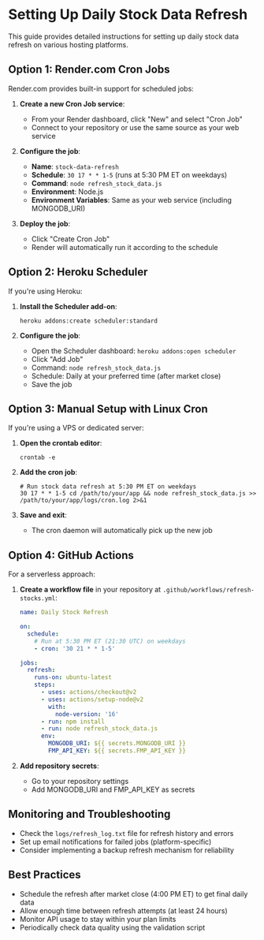 # Setting Up Daily Stock Data Refresh

This guide provides detailed instructions for setting up daily stock data refresh on various hosting platforms.

## Option 1: Render.com Cron Jobs

Render.com provides built-in support for scheduled jobs:

1. **Create a new Cron Job service**:
   - From your Render dashboard, click "New" and select "Cron Job"
   - Connect to your repository or use the same source as your web service

2. **Configure the job**:
   - **Name**: `stock-data-refresh`
   - **Schedule**: `30 17 * * 1-5` (runs at 5:30 PM ET on weekdays)
   - **Command**: `node refresh_stock_data.js`
   - **Environment**: Node.js
   - **Environment Variables**: Same as your web service (including MONGODB_URI)

3. **Deploy the job**:
   - Click "Create Cron Job"
   - Render will automatically run it according to the schedule

## Option 2: Heroku Scheduler

If you're using Heroku:

1. **Install the Scheduler add-on**:
   ```
   heroku addons:create scheduler:standard
   ```

2. **Configure the job**:
   - Open the Scheduler dashboard: `heroku addons:open scheduler`
   - Click "Add Job"
   - Command: `node refresh_stock_data.js`
   - Schedule: Daily at your preferred time (after market close)
   - Save the job

## Option 3: Manual Setup with Linux Cron

If you're using a VPS or dedicated server:

1. **Open the crontab editor**:
   ```
   crontab -e
   ```

2. **Add the cron job**:
   ```
   # Run stock data refresh at 5:30 PM ET on weekdays
   30 17 * * 1-5 cd /path/to/your/app && node refresh_stock_data.js >> /path/to/your/app/logs/cron.log 2>&1
   ```

3. **Save and exit**:
   - The cron daemon will automatically pick up the new job

## Option 4: GitHub Actions

For a serverless approach:

1. **Create a workflow file** in your repository at `.github/workflows/refresh-stocks.yml`:
   ```yaml
   name: Daily Stock Refresh

   on:
     schedule:
       # Run at 5:30 PM ET (21:30 UTC) on weekdays
       - cron: '30 21 * * 1-5'

   jobs:
     refresh:
       runs-on: ubuntu-latest
       steps:
         - uses: actions/checkout@v2
         - uses: actions/setup-node@v2
           with:
             node-version: '16'
         - run: npm install
         - run: node refresh_stock_data.js
         env:
           MONGODB_URI: ${{ secrets.MONGODB_URI }}
           FMP_API_KEY: ${{ secrets.FMP_API_KEY }}
   ```

2. **Add repository secrets**:
   - Go to your repository settings
   - Add MONGODB_URI and FMP_API_KEY as secrets

## Monitoring and Troubleshooting

- Check the `logs/refresh_log.txt` file for refresh history and errors
- Set up email notifications for failed jobs (platform-specific)
- Consider implementing a backup refresh mechanism for reliability

## Best Practices

- Schedule the refresh after market close (4:00 PM ET) to get final daily data
- Allow enough time between refresh attempts (at least 24 hours)
- Monitor API usage to stay within your plan limits
- Periodically check data quality using the validation script
